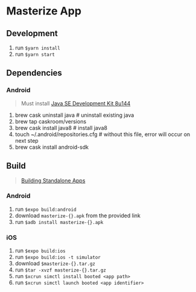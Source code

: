 # Masterize App

## Development
1. run `$yarn install`
2. run `$yarn start`

## Dependencies
### Android
> Must install [Java SE Development Kit 8u144](https://www.oracle.com/technetwork/java/javase/downloads/jdk8-downloads-2133151.html)

1. brew cask uninstall java # uninstall existing java
2. brew tap caskroom/versions
3. brew cask install java8 # install java8
4. touch ~/.android/repositories.cfg # without this file, error will occur on next step
5. brew cask install android-sdk

## Build
> [Building Standalone Apps](https://docs.expo.io/versions/latest/distribution/building-standalone-apps/)

### Android
1. run `$expo build:android`
2. download `masterize-{}.apk` from the provided link
3. run `$adb install masterize-{}.apk`

### iOS
1. run `$expo build:ios`
2. run `$expo build:ios -t simulator`
3. download `$masterize-{}.tar.gz`
4. run `$tar -xvzf masterize-{}.tar.gz`
5. run `$xcrun simctl install booted <app path>`
6. run `$xcrun simctl launch booted <app identifier>`
